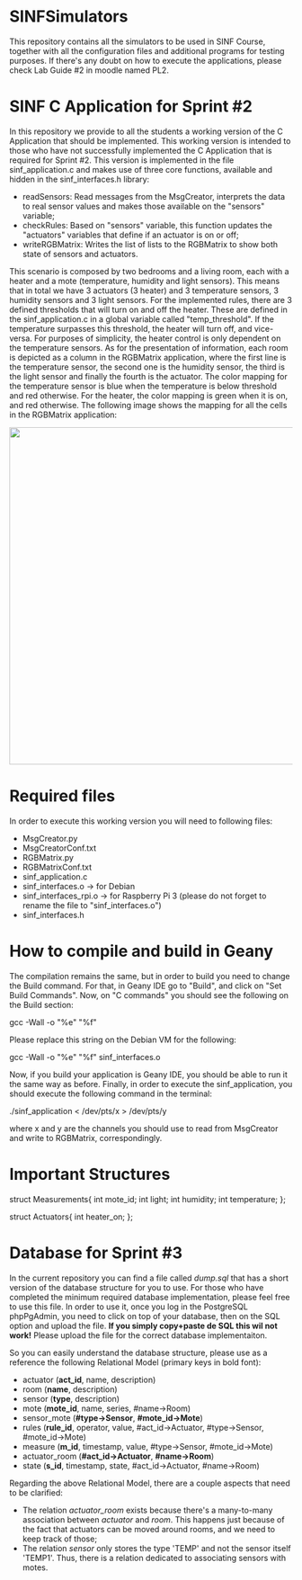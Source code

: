 # SINFSimulators

This repository contains all the simulators to be used in SINF Course, together with all the configuration files and additional programs for testing purposes. If there's any doubt on how to execute the applications, please check Lab Guide #2 in moodle named PL2.

# SINF C Application for Sprint #2

In this repository we provide to all the students a working version of the C Application that should be implemented. This working version is intended to those who have not successfully implemented the C Application that is required for Sprint #2. This version is implemented in the file sinf_application.c and makes use of three core functions, available and hidden in the sinf_interfaces.h library:

- readSensors: Read messages from the MsgCreator, interprets the data to real sensor values and makes those available on the "sensors" variable;
- checkRules: Based on "sensors" variable, this function updates the "actuators" variables that define if an actuator is on or off;
- writeRGBMatrix: Writes the list of lists to the RGBMatrix to show both state of sensors and actuators.

This scenario is composed by two bedrooms and a living room, each with a heater and a mote (temperature, humidity and light sensors). This means that in total we have 3 actuators (3 heater) and 3 temperature sensors, 3 humidity sensors and 3 light sensors. For the implemented rules, there are 3 defined thresholds that will turn on and off the heater. These are defined in the sinf_application.c in a global variable called "temp_threshold". If the temperature surpasses this threshold, the heater will turn off, and vice-versa. For purposes of simplicity, the heater control is only dependent on the temperature sensors. As for the presentation of information, each room is depicted as a column in the RGBMatrix application, where the first line is the temperature sensor, the second one is the humidity sensor, the third is the light sensor and finally the fourth is the actuator. The color mapping for the temperature sensor is blue when the temperature is below threshold and red otherwise. For the heater, the color mapping is green when it is on, and red otherwise. The following image shows the mapping for all the cells in the RGBMatrix application:

<img src="https://github.com/SINF-FEUP/SINFSimulators/blob/master/RGBMatrix_Screenshot.png" width="600">

# Required files

In order to execute this working version you will need to following files:

- MsgCreator.py
- MsgCreatorConf.txt
- RGBMatrix.py
- RGBMatrixConf.txt
- sinf_application.c
- sinf_interfaces.o -> for Debian
- sinf_interfaces_rpi.o -> for Raspberry Pi 3 (please do not forget to rename the file to "sinf_interfaces.o")
- sinf_interfaces.h

# How to compile and build in Geany

The compilation remains the same, but in order to build you need to change the Build command. For that, in Geany IDE go to "Build", and click on "Set Build Commands". Now, on "C commands" you should see the following on the Build section:

gcc -Wall -o "%e" "%f"

Please replace this string on the Debian VM for the following:

gcc -Wall -o "%e" "%f" sinf_interfaces.o

Now, if you build your application is Geany IDE, you should be able to run it the same way as before. Finally, in order to execute the sinf_application, you should execute the following command in the terminal:

./sinf_application < /dev/pts/x > /dev/pts/y

where x and y are the channels you should use to read from MsgCreator and write to RGBMatrix, correspondingly.

# Important Structures

struct Measurements{
	int mote_id;
	int light;
	int humidity;
	int temperature;
};

struct Actuators{
	int heater_on;
};



# Database for Sprint #3

In the current repository you can find a file called *dump.sql* that has a short version of the database structure for you to use. For those who have completed the minimum required database implementation, please feel free to use this file. In order to use it, once you log in the PostgreSQL phpPgAdmin, you need to click on top of your database, then on the SQL option and upload the file. **If you simply copy+paste de SQL this wil not work!** Please upload the file for the correct database implementaiton.

So you can easily understand the database structure, please use as a reference the following Relational Model (primary keys in bold font):

* actuator (**act_id**, name, description)
* room (**name**, description)
* sensor (**type**, description)
* mote (**mote_id**, name, series, #name->Room)
* sensor_mote (**#type->Sensor**, **#mote_id->Mote**)
* rules (**rule_id**, operator, value, #act_id->Actuator, #type->Sensor, #mote_id->Mote)
* measure (**m_id**, timestamp, value, #type->Sensor, #mote_id->Mote)
* actuator_room (**#act_id->Actuator**, **#name->Room**)
* state (**s_id**, timestamp, state, #act_id->Actuator, #name->Room)

Regarding the above Relational Model, there are a couple aspects that need to be clarified:

* The relation *actuator_room* exists because there's a many-to-many association between *actuator* and *room*. This happens just because of the fact that actuators can be moved around rooms, and we need to keep track of those;
* The relation *sensor* only stores the type 'TEMP' and not the sensor itself 'TEMP1'. Thus, there is a relation dedicated to associating sensors with motes.

